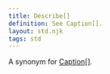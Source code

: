 ```yaml
---
title: Describe[]
definition: See Caption[].
layout: std.njk
tags: std
---
```


A synonym for <a href="/docs/caption">Caption[]</a>.